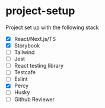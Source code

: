 # project-setup

Project set up with the following stack

- [x] React/Next.js/TS
- [x] Storybook
- [ ] Tailwind
- [ ] Jest
- [ ] React testing library
- [ ] Testcafe
- [ ] Eslint
- [x] Percy
- [ ] Husky
- [ ] Github Reviewer